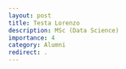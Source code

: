 ```yaml
---
layout: post
title: Testa Lorenzo
description: MSc (Data Science) 
importance: 4
category: Alumni
redirect: .
---
```

